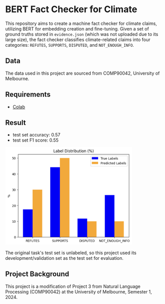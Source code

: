 # BERT Fact Checker for Climate

This repository aims to create a machine fact checker for climate claims, utilizing BERT for embedding creation and fine-tuning. Given a set of ground truths stored in `evidence.json` (which was not uploaded due to its large size), the fact checker classifies climate-related claims into four categories: `REFUTES`, `SUPPORTS`, `DISPUTED`, and `NOT_ENOUGH_INFO`.

## Data

The data used in this project are sourced from COMP90042, University of Melbourne.

## Requirements

- [Colab](https://colab.research.google.com/)

## Result

- test set accuracy: 0.57
- test set F1 score: 0.55

<img src="img/label-distribution.png" alt="label-distribution" width="400"/>

The original task's test set is unlabeled, so this project used its development/validation set as the test set for evaluation.

## Project Background

This project is a modification of Project 3 from Natural Language Processing (COMP90042) at the University of Melbourne, Semester 1, 2024.
